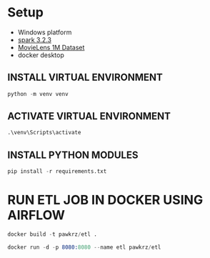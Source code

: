 # Setup
- Windows platform
- [spark 3.2.3](https://spark.apache.org/downloads.html)
- [MovieLens 1M Dataset](https://grouplens.org/datasets/movielens/1m/)
- docker desktop

## INSTALL VIRTUAL ENVIRONMENT
```s
python -m venv venv
```

## ACTIVATE VIRTUAL ENVIRONMENT
```s
.\venv\Scripts\activate
```

## INSTALL PYTHON MODULES
```s
pip install -r requirements.txt
```

# RUN ETL JOB IN DOCKER USING AIRFLOW
```s
docker build -t pawkrz/etl .

docker run -d -p 8080:8080 --name etl pawkrz/etl
```




